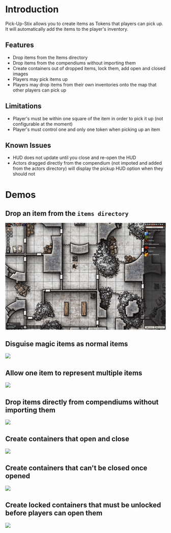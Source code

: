 # Introduction

Pick-Up-Stix allows you to create items as Tokens that players can pick up. It will automatically add the items to the player's inventory.

## Features
- Drop items from the Items directory
- Drop items from the compendiums without importing them
- Create containers out of dropped items, lock them, add open and closed images
- Players may pick items up
- Players may drop items from their own inventories onto the map that other players can pick up

## Limitations
- Player's must be within one square of the item in order to pick it up (not configurable at the moment)
- Player's must control one and only one token when picking up an item

## Known Issues

- HUD does not update until you close and re-open the HUD
- Actors dragged directly from the compendium (not impoted and added from the actors directory) will display the pickup HUD option when they should not

# Demos

## Drop an item from the `items directory`

![](demo/01-drop-item-pick-up.gif)

## Disguise magic items as normal items

![](demo/02-disguise-magic-item.gif)

## Allow one item to represent multiple items

![](demo/03-item-representing-multiple-items.gif)

## Drop items directly from compendiums without importing them

![](demo/04-drop-item-from-compendium.gif)

## Create containers that open and close

![](demo/05-create-containers.gif)

## Create containers that can't be closed once opened

![](demo/06-containers-cant-be-closed.gif)

## Create locked containers that must be unlocked before players can open them

![](demo/07-lock-containers.gif)